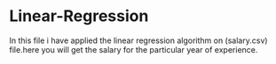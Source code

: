 # Linear-Regression
In this file i have applied the linear regression algorithm on (salary.csv) file.here you will get the salary for 
the particular year of experience.
 
